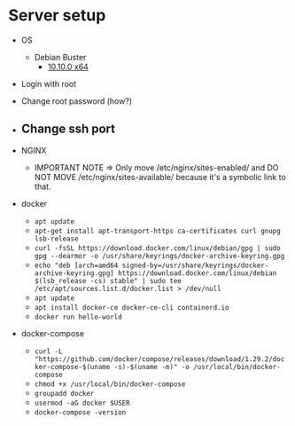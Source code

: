 # Server setup

- OS
    - Debian Buster
        - [10.10.0 x64](https://cdimage.debian.org/debian-cd/current/amd64/iso-cd/debian-10.10.0-amd64-netinst.iso)
- Login with root
- Change root password (how?)
- Change ssh port
    - 
- NGINX
    - IMPORTANT NOTE => Only move /etc/nginx/sites-enabled/ and DO NOT MOVE /etc/nginx/sites-available/ because it's a symbolic link to that.


- docker
    - `apt update`
    - `apt-get install apt-transport-https ca-certificates curl gnupg lsb-release`
    - `curl -fsSL https://download.docker.com/linux/debian/gpg | sudo gpg --dearmor -o /usr/share/keyrings/docker-archive-keyring.gpg`
    - `echo "deb [arch=amd64 signed-by=/usr/share/keyrings/docker-archive-keyring.gpg] https://download.docker.com/linux/debian $(lsb_release -cs) stable" | sudo tee /etc/apt/sources.list.d/docker.list > /dev/null`
    - `apt update`
    - `apt install docker-ce docker-ce-cli containerd.io`
    - `docker run hello-world`
- docker-compose
    - `curl -L "https://github.com/docker/compose/releases/download/1.29.2/docker-compose-$(uname -s)-$(uname -m)" -o /usr/local/bin/docker-compose`
    - `chmod +x /usr/local/bin/docker-compose`
    - `groupadd docker`
    - `usermod -aG docker $USER`
    - `docker-compose -version`

